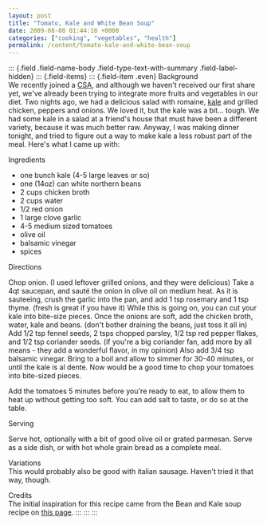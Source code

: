 ```yaml
---
layout: post
title: "Tomato, Kale and White Bean Soup"
date: 2009-08-08 01:44:18 +0000
categories: ["cooking", "vegetables", "health"]
permalink: /content/tomato-kale-and-white-bean-soup
---
```

::: {.field .field-name-body .field-type-text-with-summary .field-label-hidden}
::: {.field-items}
::: {.field-item .even}
Background\
We recently joined a [CSA](http://www.localharvest.org/csa/), and
although we haven\'t received our first share yet, we\'ve already been
trying to integrate more fruits and vegetables in our diet. Two nights
ago, we had a delicious salad with romaine,
[kale](http://en.wikipedia.org/wiki/Kale) and grilled chicken, peppers
and onions. We loved it, but the kale was a bit\... tough. We had some
kale in a salad at a friend\'s house that must have been a different
variety, because it was much better raw. Anyway, I was making dinner
tonight, and tried to figure out a way to make kale a less robust part
of the meal. Here\'s what I came up with:

Ingredients

-   one bunch kale (4-5 large leaves or so)
-   one (14oz) can white northern beans
-   2 cups chicken broth
-   2 cups water
-   1/2 red onion
-   1 large clove garlic
-   4-5 medium sized tomatoes
-   olive oil
-   balsamic vinegar
-   spices

Directions

Chop onion. (I used leftover grilled onions, and they were delicious)
Take a 4qt saucepan, and sauté the onion in olive oil on medium heat. As
it is sauteeing, crush the garlic into the pan, and add 1 tsp rosemary
and 1 tsp thyme. (fresh is great if you have it) While this is going on,
you can cut your kale into bite-size pieces. Once the onions are soft,
add the chicken broth, water, kale and beans. (don\'t bother draining
the beans, just toss it all in) Add 1/2 tsp fennel seeds, 2 tsps chopped
parsley, 1/2 tsp red pepper flakes, and 1/2 tsp coriander seeds. (if
you\'re a big coriander fan, add more by all means - they add a
wonderful flavor, in my opinion) Also add 3/4 tsp balsamic vinegar.
Bring to a boil and allow to simmer for 30-40 minutes, or until the kale
is al dente. Now would be a good time to chop your tomatoes into
bite-sized pieces.

Add the tomatoes 5 minutes before you\'re ready to eat, to allow them to
heat up without getting too soft. You can add salt to taste, or do so at
the table.

Serving

Serve hot, optionally with a bit of good olive oil or grated parmesan.
Serve as a side dish, or with hot whole grain bread as a complete meal.

Variations\
This would probably also be good with italian sausage. Haven\'t tried it
that way, though.

Credits\
The initial inspiration for this recipe came from the Bean and Kale soup
recipe on [this page](http://www.seasonalchef.com/recipe1205f.htm).
:::
:::
:::

